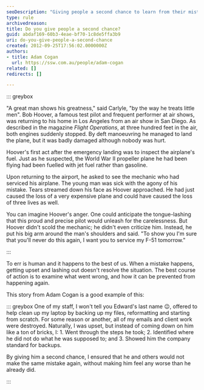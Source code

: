 ```yaml
---
seoDescription: "Giving people a second chance to learn from their mistakes and grow can be a powerful way to build trust and foster a positive work environment."
type: rule
archivedreason: 
title: Do you give people a second chance?
guid: abdaf169-60b3-4eae-bf70-1c8de5ffa3b9
uri: do-you-give-people-a-second-chance
created: 2012-09-25T17:56:02.0000000Z
authors:
- title: Adam Cogan
  url: https://ssw.com.au/people/adam-cogan
related: []
redirects: []

---
```


::: greybox

"A great man shows his greatness," said Carlyle, "by the way he treats little men". Bob Hoover, a famous test pilot and frequent performer at air shows, was returning to his home in Los Angeles from an air show in San Diego. As described in the magazine *Flight Operations*, at three hundred feet in the air, both engines suddenly stopped. By deft manoeuvring he managed to land the plane, but it was badly damaged although nobody was hurt.

Hoover's first act after the emergency landing was to inspect the airplane's fuel. Just as he suspected, the World War II propeller plane he had been flying had been fuelled with jet fuel rather than gasoline.

Upon returning to the airport, he asked to see the mechanic who had serviced his airplane. The young man was sick with the agony of his mistake. Tears streamed down his face as Hoover approached. He had just caused the loss of a very expensive plane and could have caused the loss of three lives as well.

You can imagine Hoover's anger. One could anticipate the tongue-lashing that this proud and precise pilot would unleash for the carelessness. But Hoover didn't scold the mechanic; he didn't even criticize him. Instead, he put his big arm around the man's shoulders and said. "To show you I'm sure that you'll never do this again, I want you to service my F-51 tomorrow."

:::

<!--endintro-->

To err is human and it happens to the best of us. When a mistake happens, getting upset and lashing out doesn't resolve the situation. The best course of action is to examine what went wrong, and how it can be prevented from happening again.

This story from Adam Cogan is a good example of this:


::: greybox
One of my staff, I won't tell you Edward's last name 😉, offered to help clean up my laptop by backing up my files, reformatting and starting from scratch. For some reason or another, all of my emails and client work were destroyed. Naturally, I was upset, but instead of coming down on him like a ton of bricks, I:
1. Went through the steps he took;
2. Identified where he did not do what he was supposed to; and
3. Showed him the company standard for backups.

By giving him a second chance, I ensured that he and others would not make the same mistake again, without making him feel any worse than he already did.

:::
